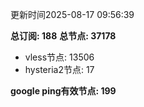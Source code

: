更新时间2025-08-17 09:56:39

**总订阅: 188**
**总节点: 37178**
- vless节点: 13506
- hysteria2节点: 17

**google ping有效节点: 199**
